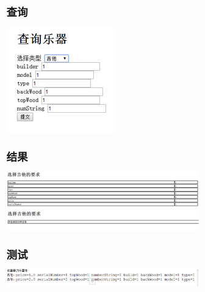
# 查询
![Alt text](https://github.com/liuxin12/is/blob/work1/work2/6.png)
# 结果
![Alt text](https://github.com/liuxin12/is/blob/work1/work2/3.png)
![Alt text](https://github.com/liuxin12/is/blob/work1/work2/4.png)
# 测试
![Alt text](https://github.com/liuxin12/is/blob/work1/work2/5.png)
